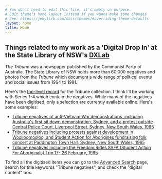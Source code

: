 ```yaml
---
# You don't need to edit this file, it's empty on purpose.
# Edit theme's home layout instead if you wanna make some changes
# See: https://jekyllrb.com/docs/themes/#overriding-theme-defaults
layout: home
title: Home
---
```



## Things related to my work as a 'Digital Drop In' at the State Library of NSW's [DXLab](http://dxlab.sl.nsw.gov.au/)

*The Tribune* was a newspaper published by the Communist Party of Australia. The State Library of NSW holds more than 60,000 negatives and photos from the *Tribune* which document a wide range of political events and social issues from 1964 to 1991.

Here's the [top-level record](http://archival.sl.nsw.gov.au/Details/archive/110037137) for the Tribune collection. I think I'll be working with Series 1-4 which contain the negatives. While many of the negatives have been digitised, only a selection are currently available online. Here's some examples:

* [Tribune negatives of anti-Vietnam War demonstrations, including Australia's first sit down demonstration, Sydney, and a protest outside Central Police Court, Liverpool Street, Sydney, New South Wales, 1965](http://archival.sl.nsw.gov.au/Details/archive/110366605)
* [Tribune negatives including protests against development in Woolloomooloo, and Student Action for Aborigines fundraising folk concert at Paddington Town Hall, Sydney, New South Wales, 1965](http://archival.sl.nsw.gov.au/Details/archive/110370048)
* [Tribune negatives including the Freedom Rides SAFA (Student Action For Aboriginals) Trip 17- 26 February, 1965](http://archival.sl.nsw.gov.au/Details/archive/110366670)

To find all the digitised items you can go to the [Advanced Search](http://archival.sl.nsw.gov.au/search/advanced) page, search for title keywords "Tribune negatives", and check the "digital content" box.








